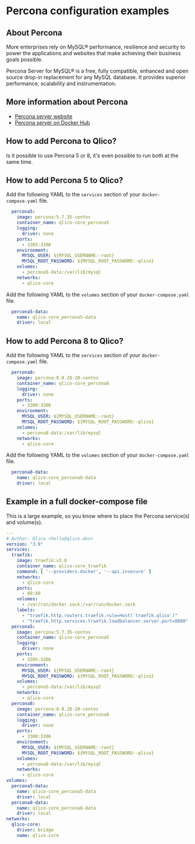 # Percona configuration examples

## About Percona

More enterprises rely on MySQL® performance, resilience and security to power
the applications and websites that make achieving their business goals possible.

Percona Server for MySQL® is a free, fully compatible, enhanced and open source
drop-in replacement for any MySQL database. It provides superior performance,
scalability and instrumentation.

## More information about Percona

* [Percona server website](https://www.percona.com/software/mysql-database/percona-server)
* [Percona server on Docker Hub](https://hub.docker.com/_/percona)

## How to add Percona to Qlico?

Is it possible to use Percona 5 or 8, it's even possible to run both at the same
time.

## How to add Percona 5 to Qlico?

Add the following YAML to the `services` section of your `docker-compose.yaml`
file.

```yaml
  percona5:
    image: percona:5.7.35-centos
    container_name: qlico-core_percona5
    logging:
      driver: none
    ports:
      - 3305:3306
    environment:
      MYSQL_USER: ${MYSQL_USERNAME:-root}
      MYSQL_ROOT_PASSWORD: ${MYSQL_ROOT_PASSWORD:-qlico}
    volumes:
      - percona5-data:/var/lib/mysql
    networks:
      - qlico-core
```

Add the following YAML to the `volumes` section of your `docker-compose.yaml`
file.

```yaml
  percona5-data:
    name: qlico-core_percona5-data
    driver: local
```

## How to add Percona 8 to Qlico?

Add the following YAML to the `services` section of your `docker-compose.yaml`
file.

```yaml
  percona8:
    image: percona:8.0.28-20-centos
    container_name: qlico-core_percona8
    logging:
      driver: none
    ports:
      - 3308:3306
    environment:
      MYSQL_USER: ${MYSQL_USERNAME:-root}
      MYSQL_ROOT_PASSWORD: ${MYSQL_ROOT_PASSWORD:-qlico}
    volumes:
      - percona8-data:/var/lib/mysql
    networks:
      - qlico-core
```

Add the following YAML to the `volumes` section of your `docker-compose.yaml`
file.

```yaml
  percona8-data:
    name: qlico-core_percona8-data
    driver: local
```

## Example in a full docker-compose file

This is a large example, so you know where to place the Percona service(s) and
volume(s).

```yaml
---
# Author: Qlico <hello@qlico.dev>
version: "3.9"
services:
  traefik:
    image: traefik:v2.8
    container_name: qlico-core_traefik
    command: [ '--providers.docker', '--api.insecure' ]
    networks:
      - qlico-core
    ports:
      - 80:80
    volumes:
      - /var/run/docker.sock:/var/run/docker.sock
    labels:
      - "traefik.http.routers.traefik.rule=Host(`traefik.qlico`)"
      - "traefik.http.services.traefik.loadbalancer.server.port=8080"
  percona5:
    image: percona:5.7.35-centos
    container_name: qlico-core_percona5
    logging:
      driver: none
    ports:
      - 3305:3306
    environment:
      MYSQL_USER: ${MYSQL_USERNAME:-root}
      MYSQL_ROOT_PASSWORD: ${MYSQL_ROOT_PASSWORD:-qlico}
    volumes:
      - percona5-data:/var/lib/mysql
    networks:
      - qlico-core
  percona8:
    image: percona:8.0.28-20-centos
    container_name: qlico-core_percona8
    logging:
      driver: none
    ports:
      - 3308:3306
    environment:
      MYSQL_USER: ${MYSQL_USERNAME:-root}
      MYSQL_ROOT_PASSWORD: ${MYSQL_ROOT_PASSWORD:-qlico}
    volumes:
      - percona8-data:/var/lib/mysql
    networks:
      - qlico-core
volumes:
  percona5-data:
    name: qlico-core_percona5-data
    driver: local
  percona8-data:
    name: qlico-core_percona8-data
    driver: local
networks:
  qlico-core:
    driver: bridge
    name: qlico-core
```

